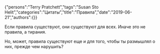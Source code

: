 {"persons":"Terry Pratchett","tags":"Susan Sto Helit","categories":"Цитаты","title":"Правила","date":"2019-06-21","authors":{}}

Если правила существуют, они существуют для всех. Иначе это не правила, а тирания.

Но, может, правила существуют еще и для того, чтобы ты размышлял о них, прежде чем нарушить?
